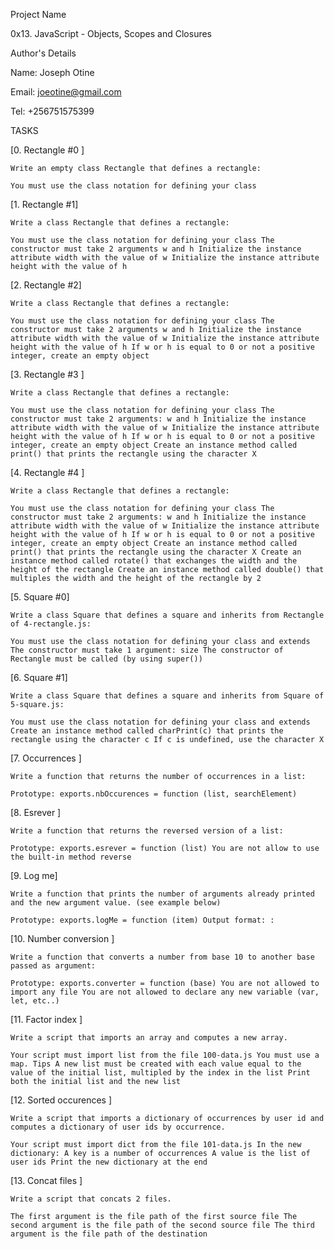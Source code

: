 Project Name

0x13. JavaScript - Objects, Scopes and Closures

Author's Details

Name: Joseph Otine

Email: joeotine@gmail.com

Tel: +256751575399

TASKS

[0. Rectangle #0 ]

    Write an empty class Rectangle that defines a rectangle:

    You must use the class notation for defining your class

[1. Rectangle #1]

    Write a class Rectangle that defines a rectangle:

    You must use the class notation for defining your class The constructor must take 2 arguments w and h Initialize the instance attribute width with the value of w Initialize the instance attribute height with the value of h

[2. Rectangle #2]

    Write a class Rectangle that defines a rectangle:

    You must use the class notation for defining your class The constructor must take 2 arguments w and h Initialize the instance attribute width with the value of w Initialize the instance attribute height with the value of h If w or h is equal to 0 or not a positive integer, create an empty object

[3. Rectangle #3 ]

    Write a class Rectangle that defines a rectangle:

    You must use the class notation for defining your class The constructor must take 2 arguments: w and h Initialize the instance attribute width with the value of w Initialize the instance attribute height with the value of h If w or h is equal to 0 or not a positive integer, create an empty object Create an instance method called print() that prints the rectangle using the character X

[4. Rectangle #4 ]

    Write a class Rectangle that defines a rectangle:

    You must use the class notation for defining your class The constructor must take 2 arguments: w and h Initialize the instance attribute width with the value of w Initialize the instance attribute height with the value of h If w or h is equal to 0 or not a positive integer, create an empty object Create an instance method called print() that prints the rectangle using the character X Create an instance method called rotate() that exchanges the width and the height of the rectangle Create an instance method called double() that multiples the width and the height of the rectangle by 2

[5. Square #0]

    Write a class Square that defines a square and inherits from Rectangle of 4-rectangle.js:

    You must use the class notation for defining your class and extends The constructor must take 1 argument: size The constructor of Rectangle must be called (by using super())

[6. Square #1]

    Write a class Square that defines a square and inherits from Square of 5-square.js:

    You must use the class notation for defining your class and extends Create an instance method called charPrint(c) that prints the rectangle using the character c If c is undefined, use the character X

[7. Occurrences ]

    Write a function that returns the number of occurrences in a list:

    Prototype: exports.nbOccurences = function (list, searchElement)

[8. Esrever ]

    Write a function that returns the reversed version of a list:

    Prototype: exports.esrever = function (list) You are not allow to use the built-in method reverse

[9. Log me]

    Write a function that prints the number of arguments already printed and the new argument value. (see example below)

    Prototype: exports.logMe = function (item) Output format: :

[10. Number conversion ]

    Write a function that converts a number from base 10 to another base passed as argument:

    Prototype: exports.converter = function (base) You are not allowed to import any file You are not allowed to declare any new variable (var, let, etc..)

[11. Factor index ]

    Write a script that imports an array and computes a new array.

    Your script must import list from the file 100-data.js You must use a map. Tips A new list must be created with each value equal to the value of the initial list, multipled by the index in the list Print both the initial list and the new list

[12. Sorted occurences ]

    Write a script that imports a dictionary of occurrences by user id and computes a dictionary of user ids by occurrence.

    Your script must import dict from the file 101-data.js In the new dictionary: A key is a number of occurrences A value is the list of user ids Print the new dictionary at the end

[13. Concat files ]

    Write a script that concats 2 files.

    The first argument is the file path of the first source file The second argument is the file path of the second source file The third argument is the file path of the destination

